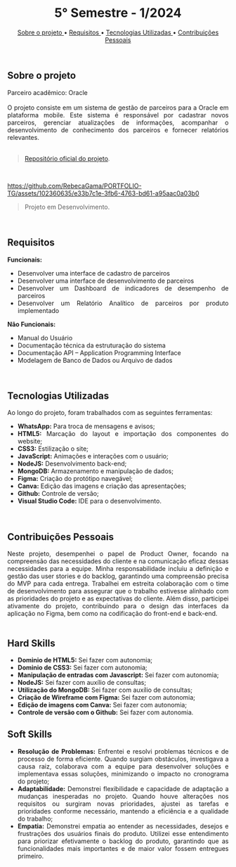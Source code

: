 <h1 align="center"> 5° Semestre - 1/2024 </h1>
<p align="center">
  <a href ="#sobre-o-projeto"> Sobre o projeto  </a>  • 
  <a href ="#requisitos"> Requisitos </a>  • 
  <a href ="#tecnologias-utilizadas"> Tecnologias Utilizadas </a>  •
  <a href ="#contribuições-pessoais"> Contribuições Pessoais </a>  
</p>

<br>

## Sobre o projeto 

<div align="justify">
  Parceiro acadêmico: Oracle
  <br><br>
  O projeto consiste em um sistema de gestão de parceiros para a Oracle em plataforma mobile. Este sistema é responsável por cadastrar novos parceiros, gerenciar atualizações de informações, acompanhar o desenvolvimento de conhecimento dos parceiros e fornecer relatórios relevantes.
  
<div><br>
  
> [Repositório oficial do projeto](https://github.com/atomofatec/API-ORACLE).

<br>


https://github.com/RebecaGama/PORTFOLIO-TG/assets/102360635/e33b7c1e-3fb6-4763-bd61-a95aac0a03b0


> Projeto em Desenvolvimento.

<br>
  
## Requisitos 
 
**Funcionais:**<br>
- Desenvolver uma interface de cadastro de parceiros
- Desenvolver uma interface de desenvolvimento de parceiros
- Desenvolver um Dashboard de indicadores de desempenho de parceiros
- Desenvolver um Relatório Analítico de parceiros por produto implementado

**Não Funcionais:**<br>
- Manual do Usuário
- Documentação técnica da estruturação do sistema
- Documentação API – Application Programming Interface
- Modelagem de Banco de Dados ou Arquivo de dados

<br>

## Tecnologias Utilizadas
Ao longo do projeto, foram trabalhados com as seguintes ferramentas:
<br>
  - **WhatsApp:** Para troca de mensagens e avisos;
  - **HTML5:** Marcação do layout e importação dos componentes do website; 
  - **CSS3:** Estilização o site;
  - **JavaScript:** Animações e interações com o usuário;
  - **NodeJS:** Desenvolvimento back-end;
  - **MongoDB:** Armazenamento e manipulação de dados;
  - **Figma:** Criação do protótipo navegável;
  - **Canva:** Edição das imagens e criação das apresentações;
  - **Github:** Controle de versão;
  - **Visual Studio Code:** IDE para o desenvolvimento.
  
<br>

## Contribuições Pessoais
<div align="justify">
Neste projeto, desempenhei o papel de Product Owner, focando na compreensão das necessidades do cliente e na comunicação eficaz dessas necessidades para a equipe. Minha responsabilidade incluiu a definição e gestão das user stories e do backlog, garantindo uma compreensão precisa do MVP para cada entrega. Trabalhei em estreita colaboração com o time de desenvolvimento para assegurar que o trabalho estivesse alinhado com as prioridades do projeto e as expectativas do cliente. Além disso, participei ativamente do projeto, contribuindo para o design das interfaces da aplicação no Figma, bem como na codificação do front-end e back-end.
  
<div>

<br>

## Hard Skills
  - **Dominio de HTML5:** Sei fazer com autonomia;
  - **Dominio de CSS3:** Sei fazer com autonomia;
  - **Manipulação de entradas com Javascript:** Sei fazer com autonomia;
  - **NodeJS:** Sei fazer com auxílio de consultas;
  - **Utilização do MongoDB:** Sei fazer com auxílio de consultas; 
  - **Criação de Wireframe com Figma:** Sei fazer com autonomia;
  - **Edição de imagens com Canva:** Sei fazer com autonomia;
  - **Controle de versão com o Github:** Sei fazer com autonomia.


## Soft Skills
 - **Resolução de Problemas:** Enfrentei e resolvi problemas técnicos e de processo de forma eficiente. Quando surgiam obstáculos, investigava a causa raiz, colaborava com a equipe para desenvolver soluções e implementava essas soluções, minimizando o impacto no cronograma do projeto;
- **Adaptabilidade:** Demonstrei flexibilidade e capacidade de adaptação a mudanças inesperadas no projeto. Quando houve alterações nos requisitos ou surgiram novas prioridades, ajustei as tarefas e prioridades conforme necessário, mantendo a eficiência e a qualidade do trabalho;
 - **Empatia:** Demonstrei empatia ao entender as necessidades, desejos e frustrações dos usuários finais do produto. Utilizei esse entendimento para priorizar efetivamente o backlog do produto, garantindo que as funcionalidades mais importantes e de maior valor fossem entregues primeiro.
